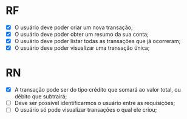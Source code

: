 # RF

-  [x] O usuário deve poder criar um nova transação;
-  [x] O usuário deve poder obter um resumo da sua conta;
-  [x] O usuário deve poder listar todas as transações que já ocorreram;
-  [x] O usuário deve poder visualizar uma transação única;

# RN

-  [x] A transação pode ser do tipo crédito que somará ao valor total, ou débito que subtrairá;
-  [ ] Deve ser possível identificarmos o usuário entre as requisições;
-  [ ] O usuário só pode visualizar transações o qual ele criou;

